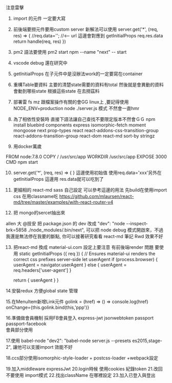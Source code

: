 注意雷擊
1. import 的元件 一定要大寫 
2. 前後端要撈元件要用custom server 
新解法可以使用 
        server.get('*', (req, res) => {
            //req.data=''; //<-- url  這邊會對應到 getInitialProps
            req.res.data
            return handle(req, res)
        })

3. pm2 語法要使用 pm2 start npm --name "next" -- start
4. vscode debug 還在研究中
5. getInitialProps 在子元件中是沒辦法work的一定要寫在container

6. 重構Table要資料
 主要的清楚state需要的資料有total 然後就是會異動的資料會動到哪些state
 根據這些state 在去撈茲料

7. 部署雷  fs mz 跟檔案操作有關的會GG linux上 ,要記得使用 NODE_ENV=production node ./server.js  模式 不然會一直hmr

8. 為了相依性安裝時 直接下語法讓自己查找不要限定版本不然會ＧＧ
npm install bluebird components express isomorphic-fetch moment mongoose next prop-types react react-addons-css-transition-group react-addons-transition-group react-dom react-md sort-by stringz

9. 用docker萬歲 

FROM node:7.8.0
COPY / /usr/src/app
WORKDIR /usr/src/app
EXPOSE 3000
CMD npm start

10.  server.get('*', (req, res) => { }
這邊使用初始值 使用req.data='xxx'另外在 getInitialProps 這邊用 res.data就可以吃到了

11. 更細相的 react-md sass 自己設定 可以參考這邊的用法 先build在使用import css 在用classname吃
https://github.com/mlaursen/react-md/tree/master/examples/with-react-router-v4


12. 把 mongo的sercet抽出來

allen 大
@技安 把 package.json 的 dev 改成 "dev": "node --inspect-brk=5858 ./node_modules/.bin/next",
可以把 node debug 模式開啟來，不過我還是無法停在我要的斷點, 你可以接著研究看看
react-md 筆記 Rwd 效果不好

13. 把react-md 換成 material-ui.com
設定上要注意 有前後端render 問題 
要使用 
 static getInitialProps ({ req }) {
    // Ensures material-ui renders the correct css prefixes server-side
    let userAgent
    if (process.browser) {
      userAgent = navigator.userAgent
    } else {
      userAgent = req.headers['user-agent']
    }

    return { userAgent }
  }

  14.安裝redux 方便global state 管理

  15.在MenuItem新增Link元件<MenuItem >
  golink = (href) => () => console.log(href) 
   onChange={this.golink.bind(this,'ppp')}

  16.準備做會員機制 採用FB會員登入
   express-jwt
   jsonwebtoken
   passport
   passport-facebook  
   會員部分使用

  17.使用 babel-node 
      "dev2": "babel-node server.js --presets es2015,stage-2",
   讓他可以支援import  效能不好

   18.ccs部分使用isomorphic-style-loader + postcss-loader +webpack設定

   19.加入middleware  expressJwt
   20.login時候 使用cookies 紀錄token
   21.改回   不要使用 import模式 
   22.找出className 在哪裡設定
   23.加入已登入與登出